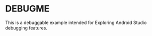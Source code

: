 # DEBUGME #

This is a debuggable example intended for Exploring Android Studio debugging features.

